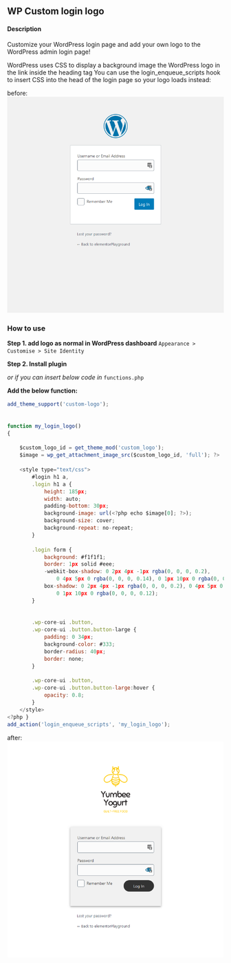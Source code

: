 ## WP Custom login logo

#### Description

<p>Customize your WordPress login page and add your own logo to the WordPress admin login page!</p>

<p>WordPress uses CSS to display a background image the WordPress logo in the link inside the heading tag You can use the login_enqueue_scripts hook to insert CSS into the head of the login page so your logo loads instead:</p>

before:
![image](/assets/wp-admin-page.png)

### How to use

<p><strong>Step 1. add logo as normal in WordPress dashboard</strong> <code>Appearance > Customise > Site Identity</code></p>
<p><strong>Step 2. Install plugin</strong></p>

<p><i>or if you can insert below code in</i> <code>functions.php</code></p>

**Add the below function:**

```javascript
add_theme_support('custom-logo');


function my_login_logo()
{

    $custom_logo_id = get_theme_mod('custom_logo');
    $image = wp_get_attachment_image_src($custom_logo_id, 'full'); ?>

    <style type="text/css">
        #login h1 a,
        .login h1 a {
            height: 185px;
            width: auto;
            padding-bottom: 30px;
            background-image: url(<?php echo $image[0]; ?>);
            background-size: cover;
            background-repeat: no-repeat;
        }

        .login form {
            background: #f1f1f1;
            border: 1px solid #eee;
            -webkit-box-shadow: 0 2px 4px -1px rgba(0, 0, 0, 0.2),
                0 4px 5px 0 rgba(0, 0, 0, 0.14), 0 1px 10px 0 rgba(0, 0, 0, 0.12);
            box-shadow: 0 2px 4px -1px rgba(0, 0, 0, 0.2), 0 4px 5px 0 rgba(0, 0, 0, 0.14),
                0 1px 10px 0 rgba(0, 0, 0, 0.12);
        }


        .wp-core-ui .button,
        .wp-core-ui .button.button-large {
            padding: 0 34px;
            background-color: #333;
            border-radius: 40px;
            border: none;
        }

        .wp-core-ui .button,
        .wp-core-ui .button.button-large:hover {
            opacity: 0.8;
        }
    </style>
<?php }
add_action('login_enqueue_scripts', 'my_login_logo');


```

after:
![image](assets/new-admin-page.png)
